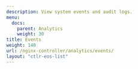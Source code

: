 ```yaml
---
description: View system events and audit logs.
menu:
  docs:
    parent: Analytics
    weight: 30
title: Events
weight: 140
url: /nginx-controller/analytics/events/
layout: "ctlr-eos-list"
---
```

